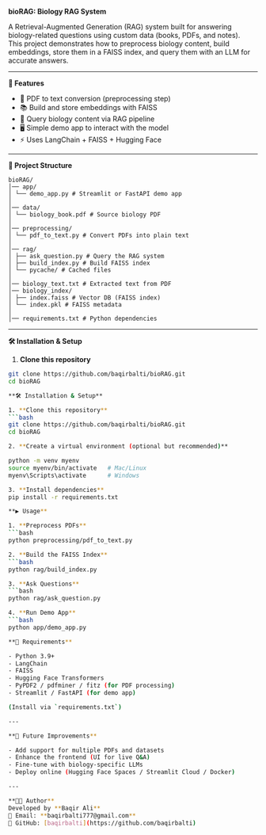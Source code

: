 **bioRAG: Biology RAG System**

A Retrieval-Augmented Generation (RAG) system built for answering biology-related questions using custom data (books, PDFs, and notes).  
This project demonstrates how to preprocess biology content, build embeddings, store them in a FAISS index, and query them with an LLM for accurate answers.

---

**🚀 Features**
- 📄 PDF to text conversion (preprocessing step)
- 📚 Build and store embeddings with FAISS
- 🔎 Query biology content via RAG pipeline
- 🖥️ Simple demo app to interact with the model
- ⚡ Uses LangChain + FAISS + Hugging Face

---

**📂 Project Structure**
```
bioRAG/
│── app/
│ └── demo_app.py # Streamlit or FastAPI demo app
│
│── data/
│ └── biology_book.pdf # Source biology PDF
│
│── preprocessing/
│ └── pdf_to_text.py # Convert PDFs into plain text
│
│── rag/
│ ├── ask_question.py # Query the RAG system
│ ├── build_index.py # Build FAISS index
│ └── pycache/ # Cached files
│
│── biology_text.txt # Extracted text from PDF
│── biology_index/
│ ├── index.faiss # Vector DB (FAISS index)
│ └── index.pkl # FAISS metadata
│
│── requirements.txt # Python dependencies
```

---

**🛠️ Installation & Setup**

1. **Clone this repository**
```bash
git clone https://github.com/baqirbalti/bioRAG.git
cd bioRAG

**🛠️ Installation & Setup**

1. **Clone this repository**
```bash
git clone https://github.com/baqirbalti/bioRAG.git
cd bioRAG

2. **Create a virtual environment (optional but recommended)**

python -m venv myenv
source myenv/bin/activate   # Mac/Linux
myenv\Scripts\activate      # Windows

3. **Install dependencies**
pip install -r requirements.txt

**▶️ Usage**

1. **Preprocess PDFs**  
```bash
python preprocessing/pdf_to_text.py

2. **Build the FAISS Index**
```bash
python rag/build_index.py

3. **Ask Questions**
```bash
python rag/ask_question.py

4. **Run Demo App**
```bash
python app/demo_app.py

**📌 Requirements**

- Python 3.9+
- LangChain
- FAISS
- Hugging Face Transformers
- PyPDF2 / pdfminer / fitz (for PDF processing)
- Streamlit / FastAPI (for demo app)

(Install via `requirements.txt`)

---

**📖 Future Improvements**

- Add support for multiple PDFs and datasets
- Enhance the frontend (UI for live Q&A)
- Fine-tune with biology-specific LLMs
- Deploy online (Hugging Face Spaces / Streamlit Cloud / Docker)

---

**👨‍💻 Author**  
Developed by **Baqir Ali**  
📧 Email: **baqirbalti777@gmail.com**  
🔗 GitHub: [baqirbalti](https://github.com/baqirbalti)
